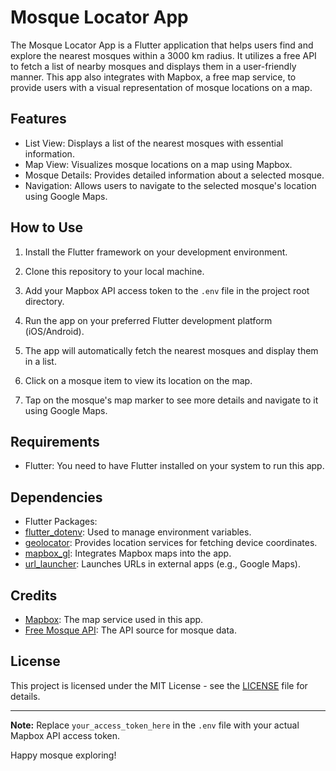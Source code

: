 # Mosque Locator App

The Mosque Locator App is a Flutter application that helps users find and explore the nearest mosques within a 3000 km radius. It utilizes a free API to fetch a list of nearby mosques and displays them in a user-friendly manner. This app also integrates with Mapbox, a free map service, to provide users with a visual representation of mosque locations on a map.

## Features

- List View: Displays a list of the nearest mosques with essential information.
- Map View: Visualizes mosque locations on a map using Mapbox.
- Mosque Details: Provides detailed information about a selected mosque.
- Navigation: Allows users to navigate to the selected mosque's location using Google Maps.

## How to Use

1. Install the Flutter framework on your development environment.

2. Clone this repository to your local machine.

3. Add your Mapbox API access token to the `.env` file in the project root directory.


4. Run the app on your preferred Flutter development platform (iOS/Android).

5. The app will automatically fetch the nearest mosques and display them in a list.

6. Click on a mosque item to view its location on the map.

7. Tap on the mosque's map marker to see more details and navigate to it using Google Maps.

## Requirements

- Flutter: You need to have Flutter installed on your system to run this app.

## Dependencies

- Flutter Packages:
- [flutter_dotenv](https://pub.dev/packages/flutter_dotenv): Used to manage environment variables.
- [geolocator](https://pub.dev/packages/geolocator): Provides location services for fetching device coordinates.
- [mapbox_gl](https://pub.dev/packages/mapbox_gl): Integrates Mapbox maps into the app.
- [url_launcher](https://pub.dev/packages/url_launcher): Launches URLs in external apps (e.g., Google Maps).

## Credits

- [Mapbox](https://www.mapbox.com/): The map service used in this app.
- [Free Mosque API](https://example.com/mosque-api): The API source for mosque data.

## License

This project is licensed under the MIT License - see the [LICENSE](LICENSE) file for details.

---

**Note:** Replace `your_access_token_here` in the `.env` file with your actual Mapbox API access token.

Happy mosque exploring!

